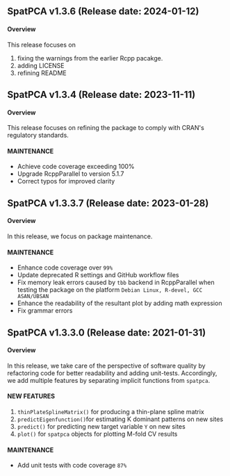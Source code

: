 ## SpatPCA v1.3.6 (Release date: 2024-01-12)
#### Overview 
This release focuses on 
  1. fixing the warnings from the earlier Rcpp pacakge.
  2. adding LICENSE
  3. refining README 


## SpatPCA v1.3.4 (Release date: 2023-11-11)
#### Overview 
This release focuses on refining the package to comply with CRAN's regulatory standards.

#### MAINTENANCE
- Achieve code coverage exceeding 100%
- Upgrade RcppParallel to version 5.1.7
- Correct typos for improved clarity


## SpatPCA v1.3.3.7 (Release date: 2023-01-28)
#### Overview 
In this release, we focus on package maintenance.

#### MAINTENANCE
- Enhance code coverage over `99%`
- Update deprecated R settings and GitHub workflow files
- Fix memory leak errors caused by `tbb` backend in RcppParallel when testing the package on the platform `Debian Linux, R-devel, GCC ASAN/UBSAN`
- Enhance the readability of the resultant plot by adding math expression
- Fix grammar errors


## SpatPCA v1.3.3.0 (Release date: 2021-01-31)
#### Overview 
In this release, we take care of the perspective of software quality by refactoring code for better readability and adding unit-tests. Accordingly, we add multiple features by separating implicit functions from `spatpca`.

#### NEW FEATURES
1. `thinPlateSplineMatrix()` for producing a thin-plane spline matrix
2. `predictEigenfunction()`for estimating K dominant patterns on new sites
3. `predict()` for predicting new target variable `Y` on new sites   
4. `plot()` for `spatpca` objects for plotting M-fold CV results

#### MAINTENANCE
- Add unit tests with code coverage `87%`



